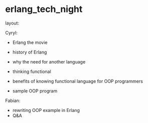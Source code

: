 erlang_tech_night
=================
layout:

Cyryl:
* Erlang the movie
* history of Erlang
 * why the need for another language

* thinking functional
 * benefits of knowing functional language for OOP programmers

* sample OOP program

Fabian:
* rewriting OOP example in Erlang
* Q&A

